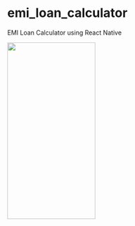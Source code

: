 # emi_loan_calculator
EMI Loan Calculator using React Native

<img  width="200" height="400" src="https://ibb.co/0YDjrYj">
